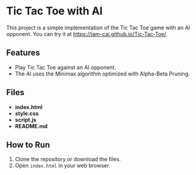 # Tic Tac Toe with AI

This project is a simple implementation of the Tic Tac Toe game with an AI opponent. You can try it at https://jam-cai.github.io/Tic-Tac-Toe/.

## Features

- Play Tic Tac Toe against an AI opponent.
- The AI uses the Minimax algorithm optimized with Alpha-Beta Pruning.

## Files

- **index.html**
- **style.css**
- **script.js**
- **README.md**

## How to Run

1. Clone the repository or download the files.
2. Open `index.html` in your web browser.


